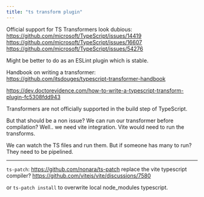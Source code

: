 ```yaml
---
title: "ts transform plugin"
---
```


Official support for TS Transformers look dubious:
https://github.com/microsoft/TypeScript/issues/14419
https://github.com/microsoft/TypeScript/issues/16607
https://github.com/microsoft/TypeScript/issues/54276

Might be better to do as an ESLint plugin which is stable.

Handbook on writing a transformer: https://github.com/itsdouges/typescript-transformer-handbook

https://dev.doctorevidence.com/how-to-write-a-typescript-transform-plugin-fc5308fdd943

Transformers are not officially supported in the build step of TypeScript.

But that should be a non issue? We can run our transformer before compilation? Well.. we need vite integration. Vite would need to run the transforms.

We can watch the TS files and run them. But if someone has many to run? They need to be pipelined.

---

`ts-patch`: https://github.com/nonara/ts-patch
replace the vite typescript compiler? https://github.com/vitejs/vite/discussions/7580

or `ts-patch install` to overwrite local node_modules typescript.